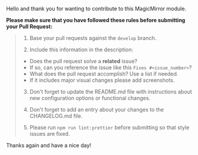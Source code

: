 Hello and thank you for wanting to contribute to this MagicMirror module.

**Please make sure that you have followed these rules before submitting your Pull Request:**

> 1. Base your pull requests against the `develop` branch.
>
> 2. Include this information in the description:
>
> - Does the pull request solve a **related** issue?
> - If so, can you reference the issue like this `Fixes #<issue_number>`?
> - What does the pull request accomplish? Use a list if needed.
> - If it includes major visual changes please add screenshots.
>
> 3. Don't forget to update the README.md file with instructions about new configuration options or functional changes.
>
> 4. Don't forget to add an entry about your changes to the CHANGELOG.md file.
>
> 5. Please run `npm run lint:prettier` before submitting so that style issues are fixed.

Thanks again and have a nice day!
